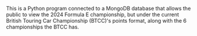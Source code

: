 This is a Python program connected to a MongoDB database that allows the public to view the 2024 Formula E championship, but under the current British Touring Car Championship (BTCC)'s points format, along with the 6 championships the BTCC has.
